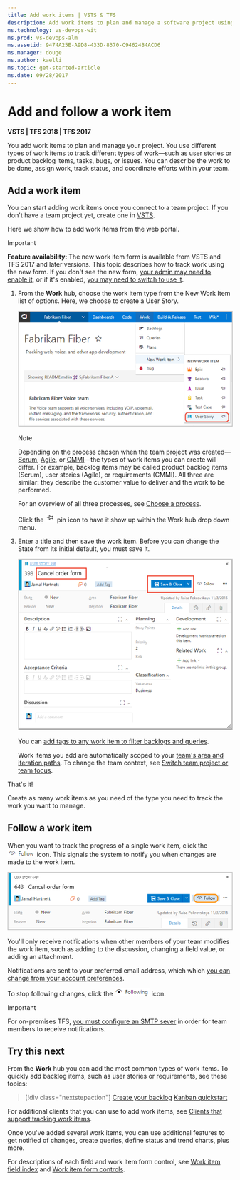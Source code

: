 ```yaml
---
title: Add work items | VSTS & TFS  
description: Add work items to plan and manage a software project using Agile tools, Scrum, or Kanban when connected to a team project in Visual Studio Team Services (VSTS).   
ms.technology: vs-devops-wit
ms.prod: vs-devops-alm
ms.assetid: 9474A25E-A9D8-433D-8370-C94624B4ACD6  
ms.manager: douge
ms.author: kaelli
ms.topic: get-started-article
ms.date: 09/28/2017
---
```


# Add and follow a work item 

<b>VSTS | TFS 2018 | TFS 2017</b> 

<!---
>If you connect to TFS 2015 or earlier versions, see [Add work items to plan and track your project (TFS)](add-work-items-tfs.md).  
-->

You add work items to plan and manage your project. You use different types of work items to track different types of work&mdash;such as user stories or product backlog items, tasks, bugs, or issues. You can describe the work to be done, assign work, track status, and coordinate efforts within your team.   

<a id="define-new-work">  </a>
## Add a work item 
You can start adding work items once you connect to a team project. If you don't have a team project yet, create one in [VSTS](../../accounts/set-up-vs.md)<!---or set one up in an [on-premises TFS](../../accounts/create-team-project.md)-->.

Here we show how to add work items from the web portal. 

>[!IMPORTANT]   
><b>Feature availability: </b>The new work item  form is available from VSTS and TFS 2017 and later versions. This topic describes how to track work using the new form. If you don't see the new form, [your admin may need to enable it](../customize/manage-new-form-rollout.md), or if it's enabled, [you may need to switch to use it](../customize/process/new-work-item-experience.md#switch-new). 

1.  From the **Work** hub, choose the work item type from the New Work Item list of options. Here, we choose to create a User Story. 

	<img src="_img/add-work-items-choose-user-story.png" alt="VSTS, TFS 2017, Work hub, Add a work item" style="border: 1px solid #C3C3C3;" /> 

	>[!NOTE]  
	>Depending on the process chosen when the team project was created&mdash;[Scrum](../work-items/guidance/scrum-process.md), 
	[Agile](../work-items/guidance/agile-process.md), or [CMMI](../work-items/guidance/cmmi-process.md)&mdash;the types of work items you can create will differ. For example, backlog items may be called product backlog items (Scrum), user stories (Agile), or requirements (CMMI). All three are similar: they describe the customer value to deliver and the work to be performed.
	>
	> For an overview of all three processes, see [Choose a process](../work-items/guidance/choose-process.md). 
	
	Click the ![pin icon](../_img/icons/pin-icon.png) pin icon to have it show up within the Work hub drop down menu. 
<!---
	Or, from the Queries page, click the New menu and select the work item type. 

	<img src="_img/cyb-new-work-item-impediment-form.png" alt="Create a new impediment" style="border: 2px solid #C3C3C3;" />
-->
3. Enter a title and then save the work item. Before you can change the State from its initial default, you must save it.  

	<img src="_img/add-new-work-item-vsts-user-story.png" alt="Agile process, User story work item form" style="border: 1px solid #C3C3C3;" />  

	You can [add tags to any work item to filter backlogs and queries](../track/add-tags-to-work-items.md).

	Work items you add are automatically scoped to your [team's area and iteration paths](../scale/set-team-defaults.md). To change the team context, see [Switch team project or team focus](../../settings/switch-team-context.md?toc=/vsts/work/work-items/toc.json&bc=/vsts/work/work-items/breadcrumb/toc.json).

That's it! 

Create as many work items as you need of the type you need to track the work you want to manage.  

## Follow a work item

When you want to track the progress of a single work item, click the ![Follow icon](../_img/icons/follow-icon.png) icon. This signals the system to notify you when changes are made to the work item.  

<img src="_img/follow-work-item.png" alt="VSTS Work item form, Follow icon control" style="border: 1px solid #CCCCCC;" />  

You'll only receive notifications when other members of your team modifies the work item, such as adding to the discussion, changing a field value, or adding an attachment. 

Notifications are sent to your preferred email address, which which [you can change from your account preferences](../../notifications/change-email-address.md).  

To stop following changes, click the ![Following icon](../../work/_img/icons/following-icon.png)  icon.
 
>[!IMPORTANT]
>For on-premises TFS, [you must configure an SMTP sever](../../tfs-server/admin/setup-customize-alerts.md) in order for team members to receive notifications.  

## Try this next  

From the **Work** hub you can add the most common types of work items. To quickly add backlog items, such as user stories or requirements, see these topics:  
> [!div class="nextstepaction"]
> [Create your backlog](create-your-backlog.md)
> [Kanban quickstart](../kanban/kanban-quickstart.md) 


For additional clients that you can use to add work items, see [Clients that support tracking work items](../../user-guide/tools.md?toc=/vsts/work/work-items/toc.json&bc=/vsts/work/work-items/breadcrumb/toc.json ).

Once you've added several work items, you can use additional features to get notified of changes, create queries, define status and trend charts, plus more.  

For descriptions of each field and work item form control, see [Work item field index](../work-items/guidance/work-item-field.md?toc=/vsts/work/work-items/toc.json&bc=/vsts/work/work-items/breadcrumb/toc.json ) and [Work item form controls](../work-items/work-item-form-controls.md?toc=/vsts/work/work-items/toc.json&bc=/vsts/work/work-items/breadcrumb/toc.json ).  


